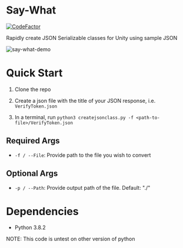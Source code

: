 # Say-What

[![CodeFactor](https://www.codefactor.io/repository/github/appdevelopmentandsuch/say-what/badge)](https://www.codefactor.io/repository/github/appdevelopmentandsuch/say-what)

Rapidly create JSON Serializable classes for Unity using sample JSON

![say-what-demo](https://user-images.githubusercontent.com/22528729/88982483-00460800-d28e-11ea-9ad6-e218c1ada6e5.gif)

# Quick Start

1. Clone the repo

2. Create a json file with the title of your JSON response, i.e. `VerifyToken.json`

3. In a terminal, run `python3 createjsonclass.py -f <path-to-file>/VerifyToken.json`

## Required Args

- `-f / --File`: Provide path to the file you wish to convert

## Optional Args

- `-p / --Path`: Provide output path of the file. Default: "./"

# Dependencies

- Python 3.8.2

NOTE: This code is untest on other version of python
